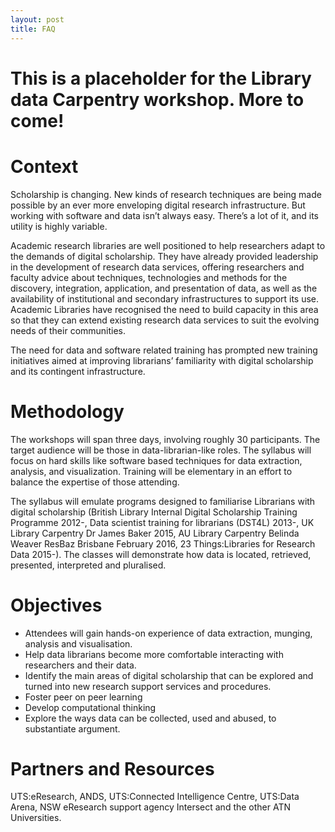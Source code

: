 ```yaml
---
layout: post
title: FAQ
---
```


# This is a placeholder for the Library data Carpentry workshop. More to come!

# Context

Scholarship is changing. New kinds of research techniques are being made possible by an ever more enveloping digital research infrastructure. But working with software and data isn’t always easy. There’s a lot of it, and its utility is highly variable.

Academic research libraries are well positioned to help researchers adapt to the demands of digital scholarship. They have already provided leadership in the development of research data services, offering researchers and faculty advice about techniques, technologies and methods for the discovery, integration, application, and presentation of data, as well as the availability of institutional and secondary infrastructures to support its use. Academic Libraries have recognised the need to build capacity in this area so that they can extend existing research data services to suit the evolving needs of their communities.

The need for data and software related training has prompted new training initiatives aimed at improving librarians’ familiarity with digital scholarship and its contingent infrastructure.

# Methodology

The workshops will span three days, involving roughly 30 participants. The target audience will be those in data-librarian-like roles. The syllabus will focus on hard skills like software based techniques for data extraction, analysis, and visualization. Training will be elementary in an effort to balance the expertise of those attending.

The syllabus will emulate programs designed to familiarise Librarians with digital scholarship (British Library Internal Digital Scholarship Training Programme 2012-, Data scientist training for librarians (DST4L) 2013-, UK Library Carpentry Dr James Baker 2015, AU Library Carpentry Belinda Weaver ResBaz Brisbane February 2016, 23 Things:Libraries for Research Data 2015-). The classes will demonstrate how data is located, retrieved, presented, interpreted and pluralised.

# Objectives

* Attendees will gain hands-on experience of data extraction, munging, analysis and visualisation.
* Help data librarians become more comfortable interacting with researchers and their data.
* Identify the main areas of digital scholarship that can be explored and turned into new research support services and procedures.
* Foster peer on peer learning
* Develop computational thinking
* Explore the ways data can be collected, used and abused, to substantiate argument.

# Partners and Resources

UTS:eResearch, ANDS, UTS:Connected Intelligence Centre, UTS:Data Arena, NSW eResearch support agency Intersect and the other ATN Universities.

